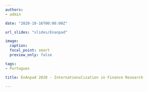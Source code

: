 ```yaml
---
authors:
- admin

date: "2020-10-16T00:00:00Z"

url_slides: "slides/Enanpad"

image:
  caption: 
  focal_point: smart
  preview_only: false

tags: 
- Portugues

title: EnAnpad 2020 - Internationalization in Finance Research

---
```




